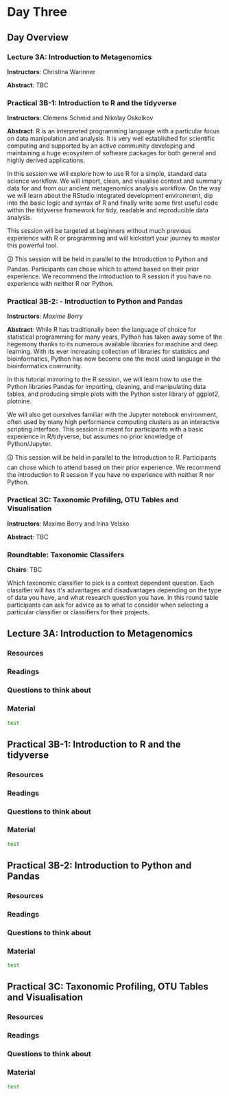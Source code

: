 # Day Three

## Day Overview

### Lecture 3A: Introduction to Metagenomics

**Instructors**: Christina Warinner

**Abstract**: TBC

### Practical 3B-1: Introduction to R and the tidyverse

**Instructors**: Clemens Schmid and Nikolay Oskolkov

**Abstract**: R is an interpreted programming language with a particular focus on data manipulation and analysis. It is very well established for scientific computing and supported by an active community developing and maintaining a huge ecosystem of software packages for both general and highly derived applications.

In this session we will explore how to use R for a simple, standard data science workflow. We will import, clean, and visualise context and summary data for and from our ancient metagenomics analysis workflow. On the way we will learn about the RStudio integrated development environment, dip into the basic logic and syntax of R and finally write some first useful code within the tidyverse framework for tidy, readable and reproducible data analysis.

This session will be targeted at beginners without much previous experience with R or programming and will kickstart your journey to master this powerful tool.

🛈 This session will be held in parallel to the Introduction to Python and Pandas. Participants can chose which to attend based on their prior experience. We recommend the introduction to R session if you have no experience with neither R nor Python.

### Practical 3B-2: - Introduction to Python and Pandas

**Instructors**: _Maxime Borry_

**Abstract**: While R has traditionally been the language of choice for statistical programming for many years, Python has taken away some of the hegemony thanks to its numerous available libraries for machine and deep learning. With its ever increasing collection of libraries for statistics and bioinformatics, Python has now become one the most used language in the bioinformatics community.

In this tutorial mirroring to the R session, we will learn how to use the Python libraries Pandas for importing, cleaning, and manipulating data tables, and producing simple plots with the Python sister library of ggplot2, plotnine.

We will also get ourselves familiar with the Jupyter notebook environment, often used by many high performance computing clusters as an interactive scripting interface.
This session is meant for participants with a basic experience in R/tidyverse, but assumes no prior knowledge of Python/Jupyter.

🛈 This session will be held in parallel to the Introduction to R. Participants can chose which to attend based on their prior experience. We recommend the introduction to R session if you have no experience with neither R nor Python.

### Practical 3C: Taxonomic Profiling, OTU Tables and Visualisation

**Instructors**: Maxime Borry and Irina Velsko

**Abstract**: TBC

### Roundtable: Taxonomic Classifers

**Chairs**: TBC

Which taxonomic classifier to pick is a context dependent question. Each classifier will has it's advantages and disadvantages depending on the type of data you have, and what research question you have. In this round table participants can ask for advice as to what to consider when selecting a particular classifier or classifiers for their projects.

## Lecture 3A: Introduction to Metagenomics

### Resources

### Readings

### Questions to think about

### Material

```bash
test
```

## Practical 3B-1: Introduction to R and the tidyverse

### Resources

### Readings

### Questions to think about

### Material

```bash
test
```

## Practical 3B-2: Introduction to Python and Pandas

### Resources

### Readings

### Questions to think about

### Material

```bash
test
```

## Practical 3C: Taxonomic Profiling, OTU Tables and Visualisation

### Resources

### Readings

### Questions to think about

### Material

```bash
test
```

